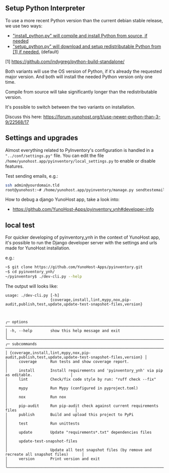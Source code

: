 ## Setup Python Interpreter

To use a more recent Python version than the current debian stable release,
we use two ways:

* ["install_python.py" will compile and install Python from source, if needed](https://github.com/jedie/manageprojects/blob/main/docs/install_python.md)
* ["setup_python.py" will download and setup redistributable Python from [1] if needed.](https://github.com/jedie/manageprojects/blob/main/docs/setup_python.md) (default)

[1] https://github.com/indygreg/python-build-standalone/

Both variants will use the OS version of Python, if it's already the requested major version.
And both will install the needed Python version only one time.

Compile from source will take significantly longer than the redistributable version.

It's possible to switch between the two variants on installation.

Discuss this here: https://forum.yunohost.org/t/use-newer-python-than-3-9/22568/17

## Settings and upgrades

Almost everything related to PyInventory's configuration is handled in a `"../conf/settings.py"` file.
You can edit the file `/home/yunohost.app/pyinventory/local_settings.py` to enable or disable features.

Test sending emails, e.g.:

```bash
ssh admin@yourdomain.tld
root@yunohost:~# /home/yunohost.app/pyinventory/manage.py sendtestemail --admins
```

How to debug a django YunoHost app, take a look into:

* https://github.com/YunoHost-Apps/pyinventory_ynh#developer-info

## local test

For quicker developing of pyinventory_ynh in the context of YunoHost app,
it's possible to run the Django developer server with the settings
and urls made for YunoHost installation.

e.g.:
```bash
~$ git clone https://github.com/YunoHost-Apps/pyinventory.git
~$ cd pyinventory_ynh/
~/pyinventory$ ./dev-cli.py --help
```


The output will looks like:

[comment]: <> (✂✂✂ auto generated help start ✂✂✂)
```
usage: ./dev-cli.py [-h]
                    {coverage,install,lint,mypy,nox,pip-audit,publish,test,update,update-test-snapshot-files,version}



╭─ options ─────────────────────────────────────────────────────────────────────────────────────────╮
│ -h, --help        show this help message and exit                                                 │
╰───────────────────────────────────────────────────────────────────────────────────────────────────╯
╭─ subcommands ─────────────────────────────────────────────────────────────────────────────────────╮
│ {coverage,install,lint,mypy,nox,pip-audit,publish,test,update,update-test-snapshot-files,version} │
│     coverage      Run tests and show coverage report.                                             │
│     install       Install requirements and 'pyinventory_ynh' via pip as editable.                 │
│     lint          Check/fix code style by run: "ruff check --fix"                                 │
│     mypy          Run Mypy (configured in pyproject.toml)                                         │
│     nox           Run nox                                                                         │
│     pip-audit     Run pip-audit check against current requirements files                          │
│     publish       Build and upload this project to PyPi                                           │
│     test          Run unittests                                                                   │
│     update        Update "requirements*.txt" dependencies files                                   │
│     update-test-snapshot-files                                                                    │
│                   Update all test snapshot files (by remove and recreate all snapshot files)      │
│     version       Print version and exit                                                          │
╰───────────────────────────────────────────────────────────────────────────────────────────────────╯
```
[comment]: <> (✂✂✂ auto generated help end ✂✂✂)
